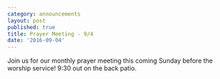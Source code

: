 ```yaml
---
category: announcements
layout: post
published: true
title: Prayer Meeting - 9/4
date: '2016-09-04'
---
```

Join us for our monthly prayer meeting this coming Sunday before the worship service! 9:30 out on the back patio.
